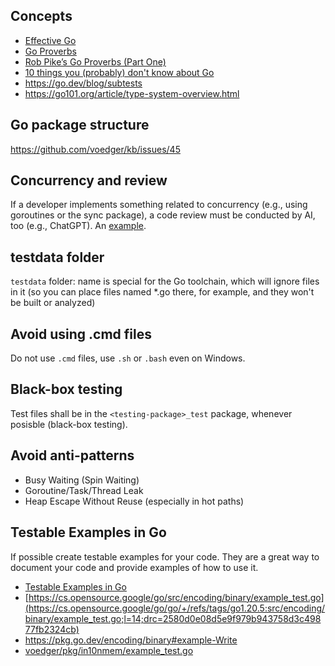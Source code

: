 ## Concepts

- [Effective Go](https://go.dev/doc/effective_go)
- [Go Proverbs](https://go-proverbs.github.io/)
- [Rob Pike’s Go Proverbs (Part One)](https://golangprojectstructure.com/rob-pike-go-proverbs/)
- [10 things you (probably) don't know about Go](https://go.dev/talks/2012/10things.slide)
- https://go.dev/blog/subtests
- https://go101.org/article/type-system-overview.html

## Go package structure

https://github.com/voedger/kb/issues/45

## Concurrency and review

If a developer implements something related to concurrency (e.g., using goroutines or the sync package), a code review must be conducted by AI, too (e.g., ChatGPT). An [example](https://github.com/voedger/kb/issues/57).

## testdata folder

`testdata` folder: name is special for the Go toolchain, which will ignore files in it (so you can place files named *.go there, for example, and they won't be built or analyzed)

## Avoid using .cmd files

Do not use `.cmd` files, use `.sh` or `.bash` even on Windows.

## Black-box testing

Test files shall be in the `<testing-package>_test` package, whenever posisble (black-box testing).

## Avoid anti-patterns

- Busy Waiting (Spin Waiting)
- Goroutine/Task/Thread Leak
- Heap Escape Without Reuse (especially in hot paths)

## Testable Examples in Go

If possible create testable examples for your code. They are a great way to document your code and provide examples of how to use it.

- [Testable Examples in Go](https://go.dev/blog/examples)
- [https://cs.opensource.google/go/src/encoding/binary/example_test.go](https://cs.opensource.google/go/go/+/refs/tags/go1.20.5:src/encoding/binary/example_test.go;l=14;drc=2580d0e08d5e9f979b943758d3c49877fb2324cb)
- https://pkg.go.dev/encoding/binary#example-Write
- [voedger/pkg/in10nmem/example_test.go](https://github.com/voedger/voedger/blob/15ef848eecdc1950a6eba71732991012d509be18/pkg/in10nmem/example_test.go#L21)